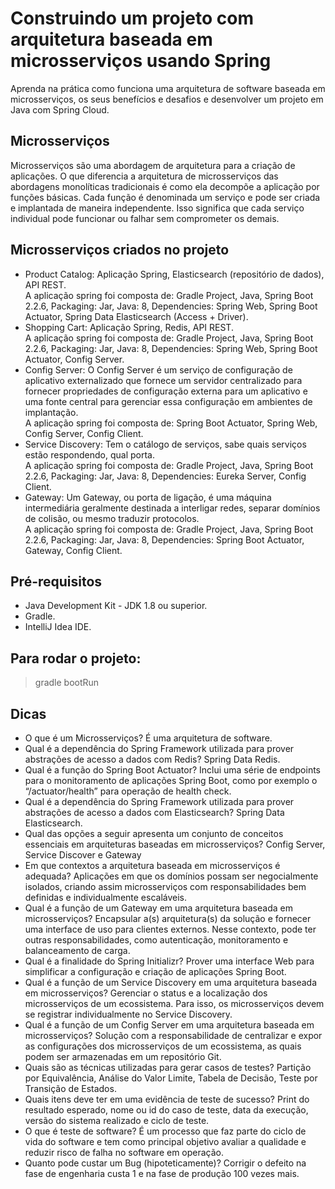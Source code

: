 # Construindo um projeto com arquitetura baseada em microsserviços usando Spring
Aprenda na prática como funciona uma arquitetura de software baseada em microsserviços, os seus benefícios e desafios e desenvolver um projeto em Java com Spring Cloud. 

## Microsserviços 
Microsserviços são uma abordagem de arquitetura para a criação de aplicações. O que diferencia a arquitetura de microsserviços das abordagens monolíticas tradicionais é como ela decompõe a aplicação por funções básicas. Cada função é denominada um serviço e pode ser criada e implantada de maneira independente. Isso significa que cada serviço individual pode funcionar ou falhar sem comprometer os demais.

## Microsserviços criados no projeto
- Product Catalog: Aplicação Spring, Elasticsearch (repositório de dados), API REST. <br> A aplicação spring foi composta de: Gradle Project, Java, Spring Boot 2.2.6, Packaging: Jar, Java: 8, Dependencies: Spring Web, Spring Boot Actuator, Spring Data Elasticsearch (Access + Driver).
- Shopping Cart: Aplicação Spring, Redis, API REST. <br> A aplicação spring foi composta de: Gradle Project, Java, Spring Boot 2.2.6, Packaging: Jar, Java: 8, Dependencies: Spring Web, Spring Boot Actuator, Config Server.
- Config Server: O Config Server é um serviço de configuração de aplicativo externalizado que fornece um servidor centralizado para fornecer propriedades de configuração externa para um aplicativo e uma fonte central para gerenciar essa configuração em ambientes de implantação. <br> A aplicação spring foi composta de: Spring Boot Actuator, Spring Web, Config Server, Config Client.
- Service Discovery: Tem o catálogo de serviços, sabe quais serviços estão respondendo, qual porta. <br> A aplicação spring foi composta de: Gradle Project, Java, Spring Boot 2.2.6, Packaging: Jar, Java: 8, Dependencies: Eureka Server, Config Client.
- Gateway: Um Gateway, ou porta de ligação, é uma máquina intermediária geralmente destinada a interligar redes, separar domínios de colisão, ou mesmo traduzir protocolos. <br> A aplicação spring foi composta de: Gradle Project, Java, Spring Boot 2.2.6, Packaging: Jar, Java: 8, Dependencies: Spring Boot Actuator, Gateway, Config Client. 

## Pré-requisitos
- Java Development Kit - JDK 1.8 ou superior.
- Gradle.
- IntelliJ Idea IDE.

## Para rodar o projeto:
>gradle bootRun

## Dicas
- O que é um Microsserviços? É uma arquitetura de software.
- Qual é a dependência do Spring Framework utilizada para prover abstrações de acesso a dados com Redis? Spring Data Redis.
- Qual é a função do Spring Boot Actuator? Inclui uma série de endpoints para o monitoramento de aplicações Spring Boot, como por exemplo o “/actuator/health” para operação de health check.
- Qual é a dependência do Spring Framework utilizada para prover abstrações de acesso a dados com Elasticsearch? Spring Data Elasticsearch.
- Qual das opções a seguir apresenta um conjunto de conceitos essenciais em arquiteturas baseadas em microsserviços? Config Server, Service Discover e Gateway
- Em que contextos a arquitetura baseada em microsserviços é adequada? Aplicações em que os domínios possam ser negocialmente isolados, criando assim microsserviços com responsabilidades bem definidas e individualmente escaláveis.
- Qual é a função de um Gateway em uma arquitetura baseada em microsserviços? Encapsular a(s) arquitetura(s) da solução e fornecer uma interface de uso para clientes externos. Nesse contexto, pode ter outras responsabilidades, como autenticação, monitoramento e balanceamento de carga.
- Qual é a finalidade do Spring Initializr? Prover uma interface Web para simplificar a configuração e criação de aplicações Spring Boot.
- Qual é a função de um Service Discovery em uma arquitetura baseada em microsserviços? Gerenciar o status e a localização dos microsserviços de um ecossistema. Para isso, os microsserviços devem se registrar individualmente no Service Discovery.
- Qual é a função de um Config Server em uma arquitetura baseada em microsserviços? Solução com a responsabilidade de centralizar e expor as configurações dos microsserviços de um ecossistema, as quais podem ser armazenadas em um repositório Git.
- Quais são as técnicas utilizadas para gerar casos de testes? Partição por Equivalência, Análise do Valor Limite, Tabela de Decisão, Teste por Transição de Estados.
- Quais itens deve ter em uma evidência de teste de sucesso? Print do resultado esperado, nome ou id do caso de teste, data da execução, versão do sistema realizado e ciclo de teste.
- O que é teste de software? É um processo que faz parte do ciclo de vida do software e tem como principal objetivo avaliar a qualidade e reduzir risco de falha no software em operação.
- Quanto pode custar um Bug (hipoteticamente)? Corrigir o defeito na fase de engenharia custa 1 e na fase de produção 100 vezes mais.

